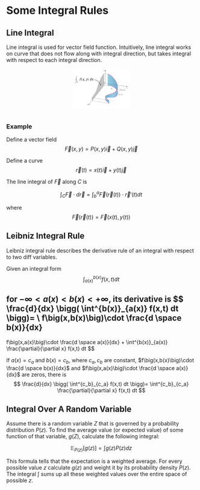 # Some Integral Rules

## Line Integral

Line integral is used for vector field function. Intuitively, line integral works on curve that does not flow along with integral direction, but  takes integral with respect to each integral direction.

<div style="display: flex; justify-content: center;">
      <img src="imgs/line_integral.jpg" width="30%" height="30%" alt="line_integral" />
</div>
</br>

### Example

Define a vector field
$$
\overrightarrow{F}(x,y) = P(x,y)\overrightarrow{i} + Q(x,y)\overrightarrow{j}
$$

Define a curve
$$
\overrightarrow{r}(t) = x(t)\overrightarrow{i} + y(t)\overrightarrow{j}
$$

The line integral of 
$\overrightarrow{F}$ along $C$ is

$$
\int_C \overrightarrow{F} \cdot d \overrightarrow{r}=
\int^a_b \overrightarrow{F}(\overrightarrow{r}(t)) \cdot \overrightarrow{r}'(t) dt
$$

where
$$
\overrightarrow{F}(\overrightarrow{r}(t)) = \overrightarrow{F}(x(t), y(t))
$$

## Leibniz Integral Rule

Leibniz integral rule describes the derivative rule of an integral with respect to two diff variables.

Given an integral form
$$
\int^{b(x)}_{a(x)} f(x,t) dt
$$

for $-\infty < a(x) < b(x) < +\infty$, its derivative is
$$
\frac{d}{dx} 
\bigg(
    \int^{b(x)}_{a(x)} f(x,t) dt
\bigg)=
\\
f\big(x,b(x)\big)\cdot \frac{d \space b(x)}{dx}
-
f\big(x,a(x)\big)\cdot \frac{d \space a(x)}{dx}
+
\int^{b(x)}_{a(x)} \frac{\partial}{\partial x} f(x,t) dt
$$

If $a(x)=c_a$ and $b(x)=c_b$, where $c_a, c_b$ are constant, $f\big(x,b(x)\big)\cdot \frac{d \space b(x)}{dx}$ and $f\big(x,a(x)\big)\cdot \frac{d \space a(x)}{dx}$ are zeros, there is
$$
\frac{d}{dx} 
\bigg(
    \int^{c_b}_{c_a} f(x,t) dt
\bigg)=
\int^{c_b}_{c_a} \frac{\partial}{\partial x} f(x,t) dt
$$

## Integral Over A Random Variable

Assume there is a random variable $Z$ that is governed by a probability distribution $P(z)$.
To find the average value (or expected value) of some function of that variable, $g(Z)$, calculate the following integral:

$$
\mathbb{E}_{P(z)}\left[g(z)\right] = \int g(z) P(z) dz
$$

This formula tells that the expectation is a weighted average. For every possible value $z$ calculate $g(z)$ and weight it by its probability density $P(z)$.
The integral $\int$ sums up all these weighted values over the entire space of possible $z$.
